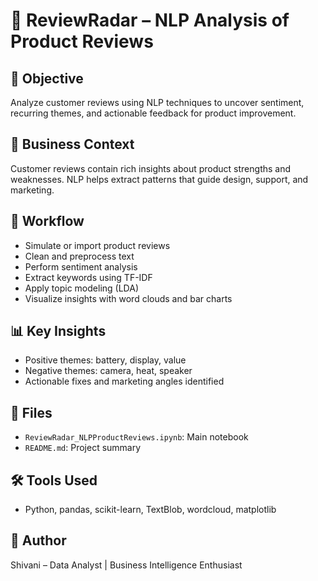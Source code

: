 # 💬 ReviewRadar – NLP Analysis of Product Reviews

## 🎯 Objective  
Analyze customer reviews using NLP techniques to uncover sentiment, recurring themes, and actionable feedback for product improvement.

## 🧪 Business Context  
Customer reviews contain rich insights about product strengths and weaknesses. NLP helps extract patterns that guide design, support, and marketing.

## 🧠 Workflow  
- Simulate or import product reviews  
- Clean and preprocess text  
- Perform sentiment analysis  
- Extract keywords using TF-IDF  
- Apply topic modeling (LDA)  
- Visualize insights with word clouds and bar charts

## 📊 Key Insights  
- Positive themes: battery, display, value  
- Negative themes: camera, heat, speaker  
- Actionable fixes and marketing angles identified

## 📁 Files  
- `ReviewRadar_NLPProductReviews.ipynb`: Main notebook  
- `README.md`: Project summary

## 🛠️ Tools Used  
- Python, pandas, scikit-learn, TextBlob, wordcloud, matplotlib

## 📌 Author  
Shivani – Data Analyst | Business Intelligence Enthusiast
